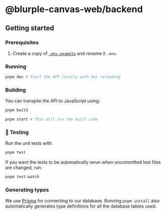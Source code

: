 # @blurple-canvas-web/backend

## Getting started

### Prerequisites

1. Create a copy of [`.env.example`](./.env.example) and rename it `.env`.

### Running

```sh
pnpm dev # Start the API locally with hot reloading
```

### Building

You can transpile the API to JavaScript using:

```sh
pnpm build

pnpm start # This will run the built code
```

### 🧪 Testing

Run the unit tests with:

```sh
pnpm test
```

If you want the tests to be automatically rerun when uncommitted test files are changed, run:

```sh
pnpm test:watch
```

### Generating types

We use [Prisma](https://www.prisma.io) for connecting to our database. Running `pnpm install` also automatically generates type definitions for all the database tables used.
